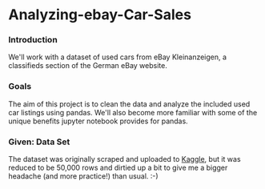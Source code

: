 # Analyzing-ebay-Car-Sales

### Introduction
We'll work with a dataset of used cars from eBay Kleinanzeigen, a classifieds section of the German eBay website.

### Goals
The aim of this project is to clean the data and analyze the included used car listings using pandas.
We'll also become more familiar with some of the unique benefits jupyter notebook provides for pandas.

### Given: Data Set
The dataset was originally scraped and uploaded to [Kaggle](https://www.kaggle.com/orgesleka/used-cars-database/data), but it was reduced to be 50,000 rows and dirtied up a bit to give me a bigger headache (and more practice!) than usual. :-)
